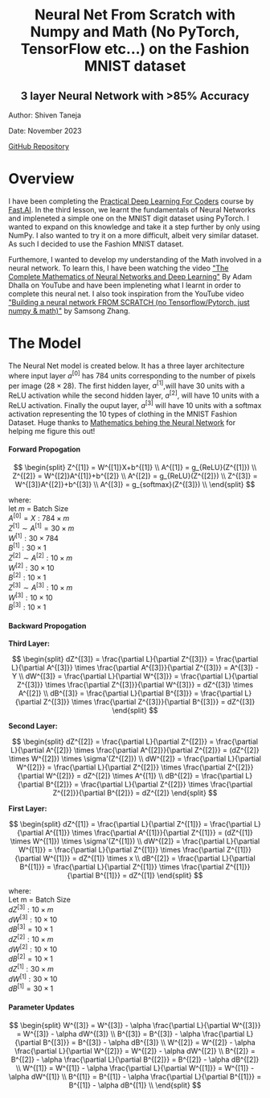# <center> Neural Net From Scratch with Numpy and Math (No PyTorch, TensorFlow etc...) on the Fashion MNIST dataset</center>
## **<center> 3 layer Neural Network with >85% Accuracy</center>**
Author: Shiven Taneja

Date: November 2023 

[GitHub Repository](https://github.com/shiven-taneja/Neural-Net-From-Scratch-with-Numpy-Fashion-MNIST-dataset) 


# Overview
I have been completing the [Practical Deep Learning For Coders](https://course.fast.ai/) course by [Fast.AI](https://fast.ai). In the third lesson, we learnt the fundamentals of Neural Networks and impleneted a simple one on the MNIST digit dataset using PyTorch. I wanted to expand on this knowledge and take it a step further by only using NumPy. I also wanted to try it on a more difficult, albeit very similar dataset. As such I decided to use the Fashion MNIST dataset. 

Furthemore, I wanted to develop my understanding of the Math involved in a neural network. To learn this, I have been watching the video ["The Complete Mathematics of Neural Networks and Deep Learning"](https://youtu.be/Ixl3nykKG9M?si=qOIG4iQzROjBZsXs) By Adam Dhalla on YouTube and have been impleneting what I learnt in order to complete this neural net. I also took inspiration from the YouTube video ["Building a neural network FROM SCRATCH (no Tensorflow/Pytorch, just numpy & math)"](https://youtu.be/w8yWXqWQYmU?si=m4lDXVHJqixG0X-J) by Samsong Zhang.


# The Model 

The Neural Net model is created below. It has a three layer architecture where input layer $a^{[0]}$ has 784 units corresponding to the number of pixels per image ($28 \times 28$). The first hidden layer, $a^{[1]}$,will have 30 units with a ReLU activation while the second hidden layer, $a^{[2]}$, will have 10 units with a ReLU activation. Finally the ouput layer, $a^{[3]}$ will have 10 units with a softmax activation representing the 10 types of clothing in the MNIST Fashion Dataset. Huge thanks to [Mathematics behing the Neural Network](https://studymachinelearning.com/mathematics-behind-the-neural-network/) for helping me figure this out!

#### **Forward Propogation** 

$$
\begin{split}
Z^{[1]} = W^{[1]}X+b^{[1]} \\
A^{[1]} = g_{ReLU}(Z^{[1]}) \\
Z^{[2]} = W^{[2]}A^{[1]}+b^{[2]} \\
A^{[2]} = g_{ReLU}(Z^{[2]}) \\
Z^{[3]} = W^{[3]}A^{[2]}+b^{[3]} \\
A^{[3]} = g_{softmax}(Z^{[3]}) \\
\end{split}
$$

where: \
let $m$ = Batch Size \
$A^{[0]} = X: 784 \times m$ \
$Z^{[1]} \sim A^{[1]} = 30 \times m$ \
$W^{[1]}: 30 \times 784$ \
$B^{[1]}: 30 \times 1$ \
$Z^{[2]} \sim A^{[2]}: 10 \times m$ \
$W^{[2]}: 30 \times 10$ \
$B^{[2]}: 10 \times 1$ \
$Z^{[3]} \sim A^{[3]}: 10 \times m$ \
$W^{[3]}: 10 \times 10$ \
$B^{[3]}: 10 \times 1$


#### **Backward Propogation** 

**Third Layer:** 

$$
\begin{split}
dZ^{[3]} = \frac{\partial L}{\partial Z^{[3]}} = \frac{\partial L}{\partial A^{[3]}} \times \frac{\partial A^{[3]}}{\partial Z^{[3]}} = A^{[3]} - Y \\
dW^{[3]} = \frac{\partial L}{\partial W^{[3]}} = \frac{\partial L}{\partial Z^{[3]}} \times \frac{\partial Z^{[3]}}{\partial W^{[3]}} = dZ^{[3]} \times A^{[2]} \\
dB^{[3]} = \frac{\partial L}{\partial B^{[3]}} = \frac{\partial L}{\partial Z^{[3]}} \times \frac{\partial Z^{[3]}}{\partial B^{[3]}} = dZ^{[3]}
\end{split}
$$
    
**Second Layer:** 

$$
\begin{split}
dZ^{[2]} = \frac{\partial L}{\partial Z^{[2]}} = \frac{\partial L}{\partial A^{[2]}} \times \frac{\partial A^{[2]}}{\partial Z^{[2]}} = (dZ^{[2]} \times W^{[2]}) \times \sigma'(Z^{[2]}) \\
dW^{[2]} = \frac{\partial L}{\partial W^{[2]}} = \frac{\partial L}{\partial Z^{[2]}} \times \frac{\partial Z^{[2]}}{\partial W^{[2]}} = dZ^{[2]} \times A^{[1]} \\
dB^{[2]} = \frac{\partial L}{\partial B^{[2]}} = \frac{\partial L}{\partial Z^{[2]}} \times \frac{\partial Z^{[2]}}{\partial B^{[2]}} = dZ^{[2]}
\end{split}
$$
    
**First Layer:** 

$$
\begin{split}
dZ^{[1]} = \frac{\partial L}{\partial Z^{[1]}} = \frac{\partial L}{\partial A^{[1]}} \times \frac{\partial A^{[1]}}{\partial Z^{[1]}} = (dZ^{[1]} \times W^{[1]}) \times \sigma'(Z^{[1]}) \\
dW^{[2]} = \frac{\partial L}{\partial W^{[1]}} = \frac{\partial L}{\partial Z^{[1]}} \times \frac{\partial Z^{[1]}}{\partial W^{[1]}} = dZ^{[1]} \times x \\
dB^{[2]} = \frac{\partial L}{\partial B^{[1]}} = \frac{\partial L}{\partial Z^{[1]}} \times \frac{\partial Z^{[1]}}{\partial B^{[1]}} = dZ^{[1]}
\end{split}
$$
    
where: \
Let m = Batch Size \
$dZ^{[3]}: 10 \times m$ \
$dW^{[3]}: 10 \times 10$ \
$dB^{[3]} = 10 \times 1$ \
$dZ^{[2]}: 10 \times m$ \
$dW^{[2]}: 10 \times 10$ \
$dB^{[2]} = 10 \times 1$ \
$dZ^{[1]}: 30 \times m$ \
$dW^{[1]}: 30 \times 10$ \
$dB^{[1]} = 30 \times 1$ 


#### **Parameter Updates** 
$$
\begin{split}
W^{[3]} = W^{[3]} - \alpha \frac{\partial L}{\partial W^{[3]}} = W^{[3]} - \alpha dW^{[3]} \\
B^{[3]} = B^{[3]} - \alpha \frac{\partial L}{\partial B^{[3]}} = B^{[3]} - \alpha dB^{[3]} \\
W^{[2]} = W^{[2]} - \alpha \frac{\partial L}{\partial W^{[2]}} = W^{[2]} - \alpha dW^{[2]} \\
B^{[2]} = B^{[2]} - \alpha \frac{\partial L}{\partial B^{[2]}} = B^{[2]} - \alpha dB^{[2]} \\
W^{[1]} = W^{[1]} - \alpha \frac{\partial L}{\partial W^{[1]}} = W^{[1]} - \alpha dW^{[1]} \\
B^{[1]} = B^{[1]} - \alpha \frac{\partial L}{\partial B^{[1]}} = B^{[1]} - \alpha dB^{[1]} \\
\end{split}
$$
